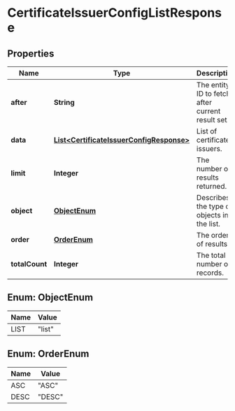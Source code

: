 
# CertificateIssuerConfigListResponse

## Properties
Name | Type | Description | Notes
------------ | ------------- | ------------- | -------------
**after** | **String** | The entity ID to fetch after current result set. |  [optional]
**data** | [**List&lt;CertificateIssuerConfigResponse&gt;**](CertificateIssuerConfigResponse.md) | List of certificate issuers. |  [optional]
**limit** | **Integer** | The number of results returned. |  [optional]
**object** | [**ObjectEnum**](#ObjectEnum) | Describes the type of objects in the list. |  [optional]
**order** | [**OrderEnum**](#OrderEnum) | The order of results. |  [optional]
**totalCount** | **Integer** | The total number or records. |  [optional]


<a name="ObjectEnum"></a>
## Enum: ObjectEnum
Name | Value
---- | -----
LIST | &quot;list&quot;


<a name="OrderEnum"></a>
## Enum: OrderEnum
Name | Value
---- | -----
ASC | &quot;ASC&quot;
DESC | &quot;DESC&quot;



